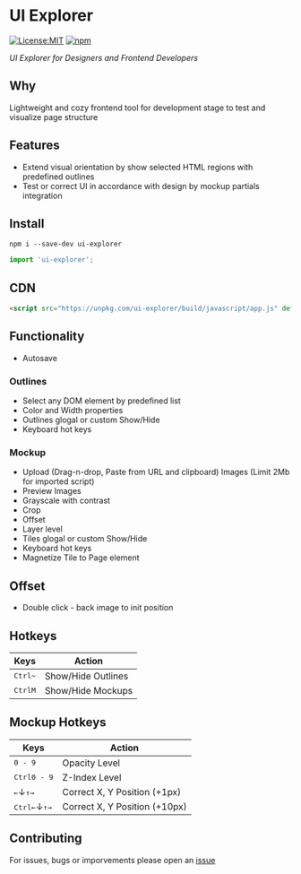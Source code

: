 # UI Explorer

[![License:MIT](https://img.shields.io/badge/License-MIT-lightgrey.svg)](https://github.com/andreymatin/ui-explorer/LICENSE)
[![npm](https://img.shields.io/npm/v/ui-explorer.svg)](https://www.npmjs.com/package/ui-explorer)

_UI Explorer for Designers and Frontend Developers_

## Why

Lightweight and cozy frontend tool for development stage to test and visualize page structure

## Features

- Extend visual orientation by show selected HTML regions with predefined outlines
- Test or correct UI in accordance with design by mockup partials integration

## Install

```shell
npm i --save-dev ui-explorer
```

```javascript
import 'ui-explorer';
```

## CDN

```html
<script src="https://unpkg.com/ui-explorer/build/javascript/app.js" defer></script>
```

## Functionality

- Autosave

### Outlines

- Select any DOM element by predefined list
- Color and Width properties
- Outlines glogal or custom Show/Hide
- Keyboard hot keys

### Mockup

- Upload (Drag-n-drop, Paste from URL and clipboard) Images (Limit 2Mb for imported script)
- Preview Images
- Grayscale with contrast
- Crop
- Offset
- Layer level
- Tiles glogal or custom Show/Hide
- Keyboard hot keys
- Magnetize Tile to Page element

## Offset

- Double click - back image to init position

## Hotkeys

| Keys                        | Action                  |
|-----------------------------|-------------------------|
| <kbd>Ctrl</kbd><kbd>~</kbd> | Show/Hide Outlines      |
| <kbd>Ctrl</kbd><kbd>M</kbd> | Show/Hide Mockups       |

## Mockup Hotkeys

| Keys                                                 | Action                        |
|------------------------------------------------------|-------------------------------|
| <kbd>0 - 9</kbd>                                     | Opacity Level                 |
| <kbd>Ctrl</kbd><kbd>0 - 9</kbd>                      | Z-Index Level                 |
| <kbd>←</kbd>↓<kbd>↑</kbd><kbd>→</kbd>                | Correct X, Y Position (+1px)  |
| <kbd>Ctrl</kbd><kbd>←</kbd>↓<kbd>↑</kbd><kbd>→</kbd> | Correct X, Y Position (+10px) |

## Contributing

For issues, bugs or imporvements please open an [issue](https://github.com/andreymatin/ui-explorer/issues/new)






